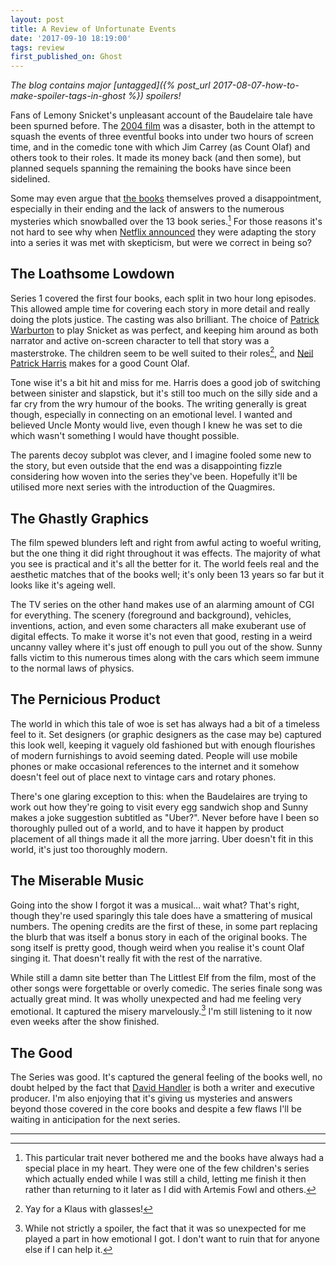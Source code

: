 ```yaml
---
layout: post
title: A Review of Unfortunate Events
date: '2017-09-10 18:19:00'
tags: review
first_published_on: Ghost
---
```


_The blog contains major [untagged]({% post_url 2017-08-07-how-to-make-spoiler-tags-in-ghost %}) spoilers!_

Fans of Lemony Snicket's unpleasant account of the Baudelaire tale have been spurned before. The [2004 film](\"https://en.m.wikipedia.org/wiki/Lemony_Snicket's_A_Series_of_Unfortunate_Events\") was a disaster, both in the attempt to squash the events of three eventful books into under two hours of screen time, and in the comedic tone with which Jim Carrey (as Count Olaf) and others took to their roles. It made its money back (and then some), but planned sequels spanning the remaining the books have since been sidelined.

Some may even argue that [the books](\"https://en.m.wikipedia.org/wiki/A_Series_of_Unfortunate_Events\") themselves proved a disappointment, especially in their ending and the lack of answers to the numerous mysteries which snowballed over the 13 book series.[^1] For those reasons it's not hard to see why when [Netflix announced](\"https://media.netflix.com/en/press-releases/netflix-to-adapt-lemony-snickets-a-series-of-unfortunate-events-into-original-series-migration-1\") they were adapting the story into a series it was met with skepticism, but were we correct in being so?

## The Loathsome Lowdown

Series 1 covered the first four books, each split in two hour long episodes. This allowed ample time for covering each story in more detail and really doing the plots justice. The casting was also brilliant. The choice of [Patrick Warburton](\"https://en.wikipedia.org/wiki/Patrick_Warburton\") to play Snicket as was perfect, and keeping him around as both narrator and active on-screen character to tell that story was a masterstroke. The children seem to be well suited to their roles[^2], and [Neil Patrick Harris](\"https://en.wikipedia.org/wiki/Neil_Patrick_Harris\") makes for a good Count Olaf.

Tone wise it's a bit hit and miss for me. Harris does a good job of switching between sinister and slapstick, but it's still too much on the silly side and a far cry from the wry humour of the books. The writing generally is great though, especially in connecting on an emotional level. I wanted and believed Uncle Monty would live, even though I knew he was set to die which wasn't something I would have thought possible.

The parents decoy subplot was clever, and I imagine fooled some new to the story, but even outside that the end was a disappointing fizzle considering how woven into the series they've been. Hopefully it'll be utilised more next series with the introduction of the Quagmires.

## The Ghastly Graphics

The film spewed blunders left and right from awful acting to woeful writing, but the one thing it did right throughout it was effects. The majority of what you see is practical and it's all the better for it. The world feels real and the aesthetic matches that of the books well; it's only been 13 years so far but it looks like it's ageing well.

The TV series on the other hand makes use of an alarming amount of CGI for everything. The scenery (foreground and background), vehicles, inventions, action, and even some characters all make exuberant use of digital effects. To make it worse it's not even that good, resting in a weird uncanny valley where it's just off enough to pull you out of the show. Sunny falls victim to this numerous times along with the cars which seem immune to the normal laws of physics.

## The Pernicious Product

The world in which this tale of woe is set has always had a bit of a timeless feel to it. Set designers (or graphic designers as the case may be) captured this look well, keeping it vaguely old fashioned but with enough flourishes of modern furnishings to avoid seeming dated. People will use mobile phones or make occasional references to the internet and it somehow doesn't feel out of place next to vintage cars and rotary phones.

There's one glaring exception to this: when the Baudelaires are trying to work out how they're going to visit every egg sandwich shop and Sunny makes a joke suggestion subtitled as \"Uber?\". Never before have I been so thoroughly pulled out of a world, and to have it happen by product placement of all things made it all the more jarring. Uber doesn't fit in this world, it's just too thoroughly modern.

## The Miserable Music

Going into the show I forgot it was a musical... wait what? That's right, though they're used sparingly this tale does have a smattering of musical numbers. The opening credits are the first of these, in some part replacing the blurb that was itself a bonus story in each of the original books. The song itself is pretty good, though weird when you realise it's count Olaf singing it. That doesn't really fit with the rest of the narrative.

While still a damn site better than The Littlest Elf from the film, most of the other songs were forgettable or overly comedic. The series finale song was actually great mind. It was wholly unexpected and had me feeling very emotional. It captured the misery marvelously.[^3] I'm still listening to it now even weeks after the show finished.

## The Good

The Series was good. It's captured the general feeling of the books well, no doubt helped by the fact that [David Handler](\"https://en.wikipedia.org/wiki/A_Series_of_Unfortunate_Events_(TV_series)\") is both a writer and executive producer. I'm also enjoying that it's giving us mysteries and answers beyond those covered in the core books and despite a few flaws I'll be waiting in anticipation for the next series.

-----

[^1]: This particular trait never bothered me and the books have always had a special place in my heart. They were one of the few children's series which actually ended while I was still a child, letting me finish it then rather than returning to it later as I did with Artemis Fowl and others.

[^2]: Yay for a Klaus with glasses!

[^3]: While not strictly a spoiler, the fact that it was so unexpected for me played a part in how emotional I got. I don't want to ruin that for anyone else if I can help it.
